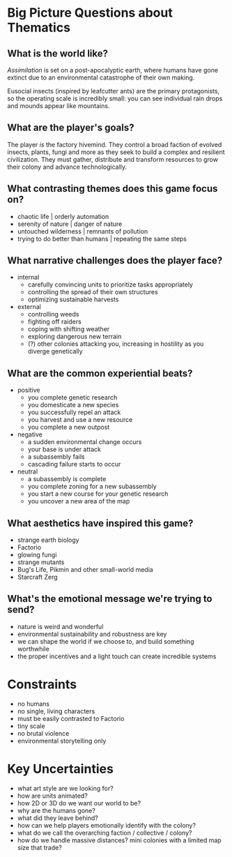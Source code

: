 # Big Picture Questions about Thematics

## What is the world like?

_Assimilation_ is set on a post-apocalyptic earth, where humans have gone extinct due to an environmental catastrophe of their own making.

Eusocial insects (inspired by leafcutter ants) are the primary protagonists, so the operating scale is incredibly small: you can see individual rain drops and mounds appear like mountains.

## What are the player's goals?

The player _is_ the factory hivemind. They control a broad faction of evolved insects, plants, fungi and more as they seek to build a complex and resilient civilization. They must gather, distribute and transform resources to grow their colony and advance technologically.

## What contrasting themes does this game focus on?

- chaotic life | orderly automation
- serenity of nature | danger of nature
- untouched wilderness | remnants of pollution
- trying to do better than humans | repeating the same steps

## What narrative challenges does the player face?

- internal
  - carefully convincing units to prioritize tasks appropriately
  - controlling the spread of their own structures
  - optimizing sustainable harvests
- external
  - controlling weeds
  - fighting off raiders
  - coping with shifting weather
  - exploring dangerous new terrain
  - (?) other colonies attacking you, increasing in hostility as you diverge genetically

## What are the common experiential beats?

- positive
  - you complete genetic research
  - you domesticate a new species
  - you successfully repel an attack
  - you harvest and use a new resource
  - you complete a new outpost
- negative
  - a sudden environmental change occurs
  - your base is under attack
  - a subassembly fails
  - cascading failure starts to occur
- neutral
  - a subassembly is complete
  - you complete zoning for a new subassembly
  - you start a new course for your genetic research
  - you uncover a new area of the map

## What aesthetics have inspired this game?

- strange earth biology
- Factorio
- glowing fungi
- strange mutants
- Bug's Life, Pikmin and other small-world media
- Starcraft Zerg

## What's the emotional message we're trying to send?

- nature is weird and wonderful
- environmental sustainability and robustness are key
- we can shape the world if we choose to, and build something worthwhile
- the proper incentives and a light touch can create incredible systems

# Constraints

- no humans
- no single, living characters
- must be easily contrasted to Factorio
- tiny scale
- no brutal violence
- environmental storytelling only

# Key Uncertainties

- what art style are we looking for?
- how are units animated?
- how 2D or 3D do we want our world to be?
- why are the humans gone?
- what did they leave behind?
- how can we help players emotionally identify with the colony?
- what do we call the overarching faction / collective / colony?
- how do we handle massive distances? mini colonies with a limited map size that trade?
